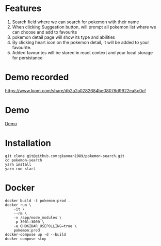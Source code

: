 # Features
1. Search field where we can search for pokemon with their name
2. When clicking Suggestion button, will prompt all pokemon list where we can choose and add to favourite
3. pokemon detail page will show its type and abilities 
4. By clicking heart icon on the pokemon detail, it will be added to your favourite.
5. Added favourites will be stored in react context and your local storage for persistance

# Demo recorded
https://www.loom.com/share/db2a2a0282684be08076d9922ea5c0cf

# Demo
<a href="https://60ec1139a46931d87327b679--compassionate-feynman-19b86b.netlify.app/" > Demo </a>

# Installation
````````````````````````````````````````````````````````````````````````````
git clone git@github.com:gkannan1989/pokemon-search.git
cd pokemon-search
yarn install
yarn run start
````````````````````````````````````````````````````````````````````````````
# Docker 
````````````````````````````````````````````````````````````````````````````
docker build -t pokemon:prod .
docker run \
    -it \
    --rm \
    -v /app/node_modules \
    -p 3001:3000 \
    -e CHOKIDAR_USEPOLLING=true \
    pokemon:prod
docker-compose up -d --build
docker-compose stop
````````````````````````````````````````````````````````````````````````````
